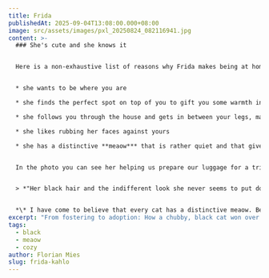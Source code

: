 ```yaml
---
title: Frida
publishedAt: 2025-09-04T13:08:00.000+08:00
image: src/assets/images/pxl_20250824_082116941.jpg
content: >-
  ### She's cute and she knows it


  Here is a non-exhaustive list of reasons why Frida makes being at home cozy:


  * she wants to be where you are

  * she finds the perfect spot on top of you to gift you some warmth in winter while reading a book and drinking a tea

  * she follows you through the house and gets in between your legs, making you almost trip

  * she likes rubbing her faces against yours

  * she has a distinctive **meaow*** that is rather quiet and that gives the impression that she is trying to talk to you and might soon start reciting the events of the Battle of Waterloo in perfect British accent


  In the photo you can see her helping us prepare our luggage for a trip into foreign lands.


  > *"Her black hair and the indifferent look she never seems to put down made us name her after the Mexican painter Frida Kahlo"*


  *\* I have come to believe that every cat has a distinctive meaow. Before fostering several different cats I had no idea how diverse the voices of cats can be*
excerpt: "From fostering to adoption: How a chubby, black cat won over our hearts"
tags:
  - black
  - meaow
  - cozy
author: Florian Mies
slug: frida-kahlo
---
```

